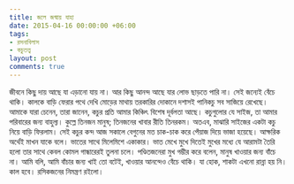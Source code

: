 ```yaml
---
title: জলে জন্মায় যাহা
date: 2015-04-16 00:00:00 +06:00
tags:
- রসনাবিলাস
- কচুতত্ত্ব
layout: post
comments: true
---
```


জীবনে কিছু দায় আছে যা এড়ানো যায় না। আর কিছু আনন্দ আছে যার লোভ ছাড়তে পারি না। সেই জন্যেই বেঁচে থাকি। কালকে বাড়ি ফেরার পথে দেখি মোড়ের মাথায় তরকারির দোকানে দশাসই পানিকচু সব সাজিয়ে রেখেছে। আমাকে যারা চেনেন, তারা জানেন, কচুর প্রতি আমার কিঞ্চিৎ বিশেষ দূর্বলতা আছে। কচুগুলোর যে সাইজ, তা আমার পরিবারের জন্য বাহুল্য। কুল্লে তিনজন মানুষ; তিনজনের খাবার রীতি তিনরকম। অতএব, মাঝারি সাইজের একটা কচু নিয়ে বাড়ি ফিরলাম। সেই কচুর কন্দ আজ সকালে বেগুনের মত চাক-চাক করে পেঁয়াজ দিয়ে ভাজা হয়েছে। আক্ষরিক অর্থেই মাখন যাকে বলে। ভাতের সাথে মিলেমিশে একাকার। ভাত মেখে মুখে দিতেই মুখের মধ্যে যে আরামটা তৈরি হলো তার সাথে কেবল কোমল গান্ধারেরই তুলনা চলে। পণ্ডিতজনেরা মুখ গম্ভীর করে বলেন, মানুষ খাওয়ার জন্য বাঁচে না। আমি বলি, আমি বাঁচার জন্য খাই তো বটেই, খাওয়ার আনন্দেও বেঁচে থাকি। যা হোক, শাকটা এখনো রান্না হয় নি। কাল হবে। রসিকজনের নিমন্ত্রণ রইলো।
